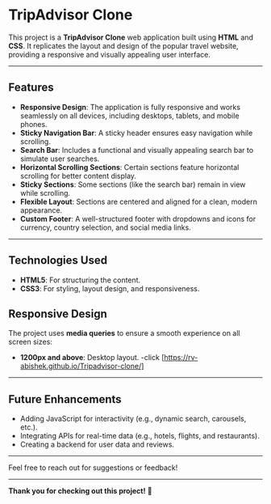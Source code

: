 # TripAdvisor Clone

This project is a **TripAdvisor Clone** web application built using **HTML** and **CSS**. It replicates the layout and design of the popular travel website, providing a responsive and visually appealing user interface.

---

## Features

- **Responsive Design**: The application is fully responsive and works seamlessly on all devices, including desktops, tablets, and mobile phones.
- **Sticky Navigation Bar**: A sticky header ensures easy navigation while scrolling.
- **Search Bar**: Includes a functional and visually appealing search bar to simulate user searches.
- **Horizontal Scrolling Sections**: Certain sections feature horizontal scrolling for better content display.
- **Sticky Sections**: Some sections (like the search bar) remain in view while scrolling.
- **Flexible Layout**: Sections are centered and aligned for a clean, modern appearance.
- **Custom Footer**: A well-structured footer with dropdowns and icons for currency, country selection, and social media links.

---

## Technologies Used

- **HTML5**: For structuring the content.
- **CSS3**: For styling, layout design, and responsiveness.

## Responsive Design

The project uses **media queries** to ensure a smooth experience on all screen sizes:

- **1200px and above**: Desktop layout. 
-click [https://rv-abishek.github.io/Tripadvisor-clone/]
---

## Future Enhancements

- Adding JavaScript for interactivity (e.g., dynamic search, carousels, etc.).
- Integrating APIs for real-time data (e.g., hotels, flights, and restaurants).
- Creating a backend for user data and reviews.

---

Feel free to reach out for suggestions or feedback!

---

**Thank you for checking out this project!** 🚀
